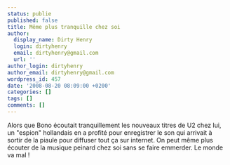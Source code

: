 ```yaml
---
status: publie
published: false
title: Même plus tranquille chez soi
author:
  display_name: Dirty Henry
  login: dirtyhenry
  email: dirtyhenry@gmail.com
  url: ''
author_login: dirtyhenry
author_email: dirtyhenry@gmail.com
wordpress_id: 457
date: '2008-08-20 08:09:00 +0200'
categories: []
tags: []
comments: []
---
```

Alors que Bono écoutait tranquillement les nouveaux titres de U2 chez lui, un "espion" hollandais en a profité pour enregistrer le son qui arrivait à sortir de la piaule pour diffuser tout ça sur internet. On peut même plus écouter de la musique peinard chez soi sans se faire emmerder. Le monde va mal !
